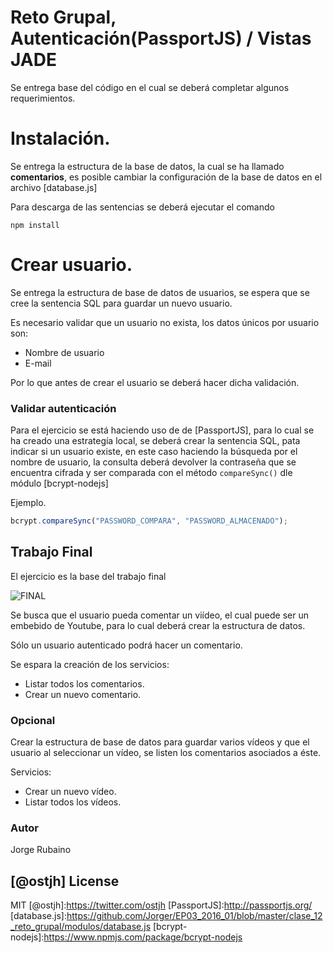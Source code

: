 # Reto Grupal, Autenticación(PassportJS) / Vistas JADE

Se entrega base del código en el cual se deberá completar algunos requerimientos.

# Instalación.

Se entrega la estructura de la base de datos, la cual se ha llamado **comentarios**, es posible cambiar la configuración de la base de datos en el archivo [database.js]

Para descarga de las sentencias se deberá ejecutar el comando 

```
npm install
```

# Crear usuario.

Se entrega la estructura de base de datos de usuarios, se espera que se cree la sentencia SQL para guardar un nuevo usuario.

Es necesario validar que un usuario no exista, los datos únicos por usuario son:

* Nombre de usuario
* E-mail

Por lo que antes de crear el usuario se deberá hacer dicha validación.

### Validar autenticación

Para el ejercicio se está haciendo uso de de [PassportJS], para lo cual se ha creado una estrategía local, se deberá crear la sentencia SQL, pata indicar si un usuario existe, en este caso haciendo la búsqueda por el nombre de usuario, la consulta deberá devolver la contraseña que se encuentra cifrada y ser comparada con el método ```compareSync()``` dle módulo [bcrypt-nodejs]

Ejemplo.

```javascript
bcrypt.compareSync("PASSWORD_COMPARA", "PASSWORD_ALMACENADO");
```

## Trabajo Final

El ejercicio es la base del trabajo final

![FINAL](https://dl.dropboxusercontent.com/u/181689/TrabajoFinal.png)


Se busca que el usuario pueda comentar un viídeo, el cual puede ser un embebido de Youtube, para lo cual deberá crear la estructura de datos.

Sólo un usuario autenticado podrá hacer un comentario.

Se espara la creación de los servicios:

* Listar todos los comentarios.
* Crear un nuevo comentario.


### Opcional

Crear la estructura de base de datos para guardar varios vídeos y que el usuario al seleccionar un vídeo, se listen los comentarios asociados a éste.

Servicios:
* Crear un nuevo vídeo.
* Listar todos los vídeos.


### Autor
Jorge Rubaino

[@ostjh]
License
----
MIT
[@ostjh]:https://twitter.com/ostjh
[PassportJS]:http://passportjs.org/
[database.js]:https://github.com/Jorger/EP03_2016_01/blob/master/clase_12_reto_grupal/modulos/database.js
[bcrypt-nodejs]:https://www.npmjs.com/package/bcrypt-nodejs
